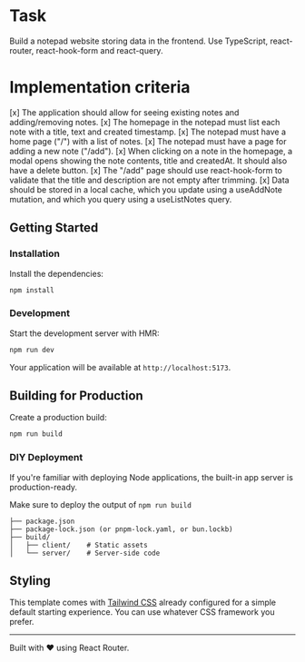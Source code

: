 # Task

Build a notepad website storing data in the frontend. Use TypeScript, react-router, react-hook-form and react-query.

# Implementation criteria

[x] The application should allow for seeing existing notes and adding/removing notes.
[x] The homepage in the notepad must list each note with a title, text and created timestamp.
[x] The notepad must have a home page ("/") with a list of notes.
[x] The notepad must have a page for adding a new note ("/add").
[x] When clicking on a note in the homepage, a modal opens showing the note contents, title and createdAt. It should also have a delete button.
[x] The "/add" page should use react-hook-form to validate that the title and description are not empty after trimming.
[x] Data should be stored in a local cache, which you update using a useAddNote mutation, and which you query using a useListNotes query.

## Getting Started

### Installation

Install the dependencies:

```bash
npm install
```

### Development

Start the development server with HMR:

```bash
npm run dev
```

Your application will be available at `http://localhost:5173`.

## Building for Production

Create a production build:

```bash
npm run build
```

### DIY Deployment

If you're familiar with deploying Node applications, the built-in app server is production-ready.

Make sure to deploy the output of `npm run build`

```
├── package.json
├── package-lock.json (or pnpm-lock.yaml, or bun.lockb)
├── build/
│   ├── client/    # Static assets
│   └── server/    # Server-side code
```

## Styling

This template comes with [Tailwind CSS](https://tailwindcss.com/) already configured for a simple default starting experience. You can use whatever CSS framework you prefer.

---

Built with ❤️ using React Router.

